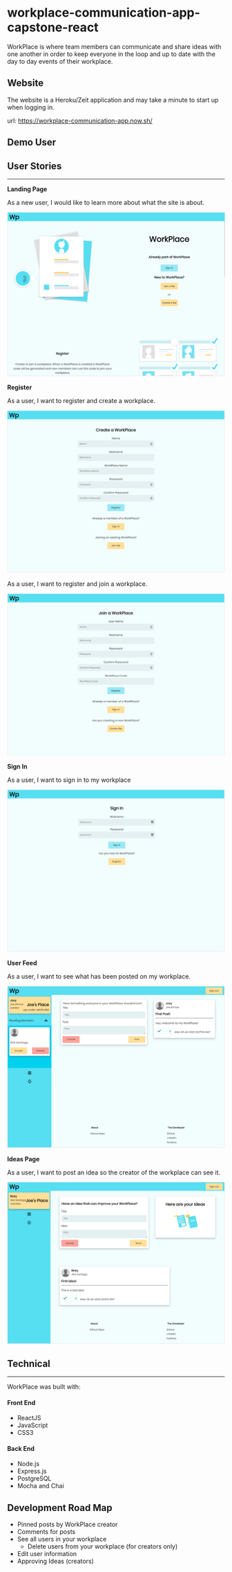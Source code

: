 # workplace-communication-app-capstone-react

WorkPlace is where team members can communicate and share ideas with one another in
order to keep everyone in the loop and up to date with the day to day events of their workplace.

## Website

The website is a Heroku/Zeit application and may take a minute to start up when logging in.

url: https://workplace-communication-app.now.sh/

## Demo User

## User Stories

---

**Landing Page**

As a new user, I would like to learn more about what the site is about.

![Landing page](/src/img/screenshots/landing-page.png)

**Register**

As a user, I want to register and create a workplace.

![Employer Registration](/src/img/screenshots/create-a-wp.png)

As a user, I want to register and join a workplace.

![Employee Registration](/src/img/screenshots/join-a-wp.png)

**Sign In**

As a user, I want to sign in to my workplace

![Sign In Page](/src/img/screenshots/sign-in.png)

**User Feed**

As a user, I want to see what has been posted on my workplace.

![WorkPlace Feed](/src/img/screenshots/workplace.png)

**Ideas Page**

As a user, I want to post an idea so the creator of the workplace can see it.

![Ideas Page](/src/img/screenshots/ideas.png)

## Technical

---

WorkPlace was built with:

#### Front End

- ReactJS
- JavaScript
- CSS3

#### Back End

- Node.js
- Express.js
- PostgreSQL
- Mocha and Chai

## Development Road Map

- Pinned posts by WorkPlace creator
- Comments for posts
- See all users in your workplace
  - Delete users from your workplace (for creators only)
- Edit user information
- Approving Ideas (creators)
